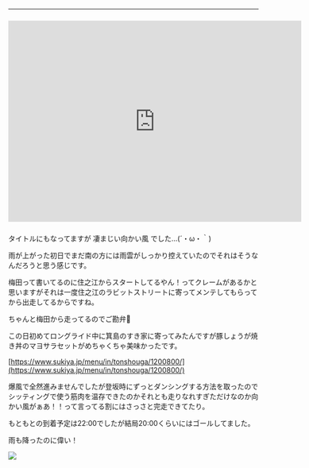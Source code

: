 ---
### <iframe allowtransparency="true" frameborder="0" height="405" scrolling="no" src="https://www.strava.com/activities/2646397325/embed/c6b4eac8ba91efe788c7fbfd5d6363958d0e3c36" width="590"></iframe>

###
タイトルにもなってますが&nbsp;凄まじい向かい風&nbsp;でした...(´・ω・｀)

雨が上がった初日でまだ南の方には雨雲がしっかり控えていたのでそれはそうなんだろうと思う感じです。

梅田って書いてるのに住之江からスタートしてるやん！ってクレームがあるかと思いますがそれは一度住之江のラビットストリートに寄ってメンテしてもらってから出走してるからですね。

ちゃんと梅田から走ってるのでご勘弁🙏

この日初めてロングライド中に箕島のすき家に寄ってみたんですが豚しょうが焼き丼のマヨサラセットがめちゃくちゃ美味かったです。

[https://www.sukiya.jp/menu/in/tonshouga/1200800/](https://www.sukiya.jp/menu/in/tonshouga/1200800/)

爆風で全然進みませんでしたが登坂時にずっとダンシングする方法を取ったのでシッティングで使う筋肉を温存できたのかそれとも走りなれすぎただけなのか向かい風がぁあ！！って言ってる割にはさっさと完走できてたり。

もともとの到着予定は22:00でしたが結局20:00くらいにはゴールしてました。

雨も降ったのに偉い！

[![](/images/IMG_20190824_212426_461.jpg)](/images/IMG_20190824_212426_461.jpg)

###
